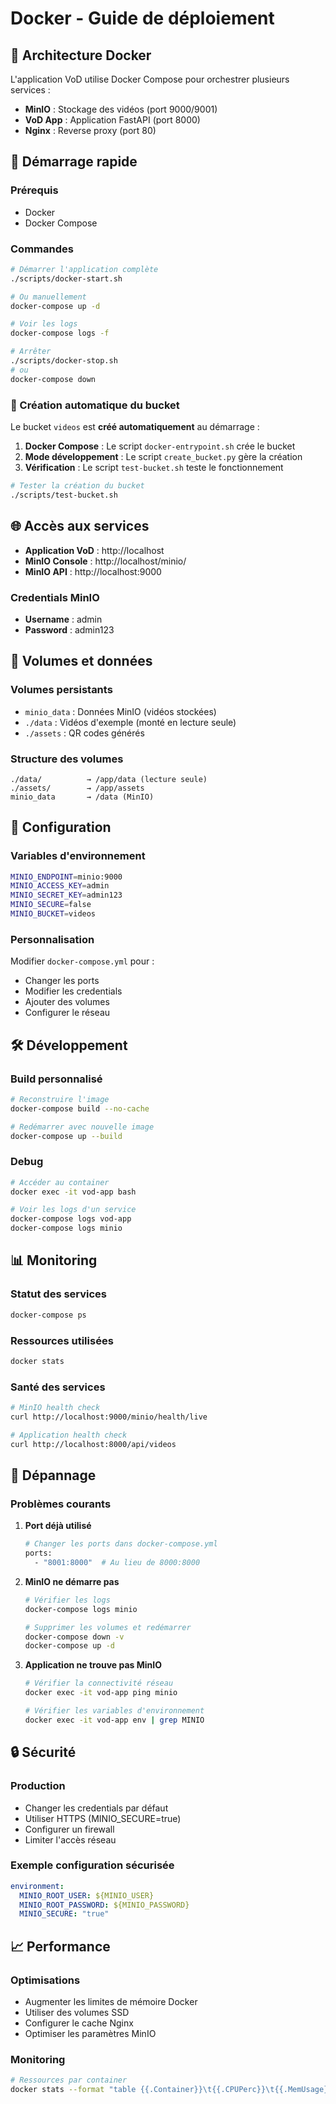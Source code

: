 # Docker - Guide de déploiement

## 🐳 Architecture Docker

L'application VoD utilise Docker Compose pour orchestrer plusieurs services :

- **MinIO** : Stockage des vidéos (port 9000/9001)
- **VoD App** : Application FastAPI (port 8000)
- **Nginx** : Reverse proxy (port 80)

## 🚀 Démarrage rapide

### Prérequis
- Docker
- Docker Compose

### Commandes

```bash
# Démarrer l'application complète
./scripts/docker-start.sh

# Ou manuellement
docker-compose up -d

# Voir les logs
docker-compose logs -f

# Arrêter
./scripts/docker-stop.sh
# ou
docker-compose down
```

### 🎯 Création automatique du bucket

Le bucket `videos` est **créé automatiquement** au démarrage :

1. **Docker Compose** : Le script `docker-entrypoint.sh` crée le bucket
2. **Mode développement** : Le script `create_bucket.py` gère la création
3. **Vérification** : Le script `test-bucket.sh` teste le fonctionnement

```bash
# Tester la création du bucket
./scripts/test-bucket.sh
```

## 🌐 Accès aux services

- **Application VoD** : http://localhost
- **MinIO Console** : http://localhost/minio/
- **MinIO API** : http://localhost:9000

### Credentials MinIO
- **Username** : admin
- **Password** : admin123

## 📁 Volumes et données

### Volumes persistants
- `minio_data` : Données MinIO (vidéos stockées)
- `./data` : Vidéos d'exemple (monté en lecture seule)
- `./assets` : QR codes générés

### Structure des volumes
```
./data/          → /app/data (lecture seule)
./assets/        → /app/assets
minio_data       → /data (MinIO)
```

## 🔧 Configuration

### Variables d'environnement
```bash
MINIO_ENDPOINT=minio:9000
MINIO_ACCESS_KEY=admin
MINIO_SECRET_KEY=admin123
MINIO_SECURE=false
MINIO_BUCKET=videos
```

### Personnalisation
Modifier `docker-compose.yml` pour :
- Changer les ports
- Modifier les credentials
- Ajouter des volumes
- Configurer le réseau

## 🛠️ Développement

### Build personnalisé
```bash
# Reconstruire l'image
docker-compose build --no-cache

# Redémarrer avec nouvelle image
docker-compose up --build
```

### Debug
```bash
# Accéder au container
docker exec -it vod-app bash

# Voir les logs d'un service
docker-compose logs vod-app
docker-compose logs minio
```

## 📊 Monitoring

### Statut des services
```bash
docker-compose ps
```

### Ressources utilisées
```bash
docker stats
```

### Santé des services
```bash
# MinIO health check
curl http://localhost:9000/minio/health/live

# Application health check
curl http://localhost:8000/api/videos
```

## 🚨 Dépannage

### Problèmes courants

1. **Port déjà utilisé**
   ```bash
   # Changer les ports dans docker-compose.yml
   ports:
     - "8001:8000"  # Au lieu de 8000:8000
   ```

2. **MinIO ne démarre pas**
   ```bash
   # Vérifier les logs
   docker-compose logs minio
   
   # Supprimer les volumes et redémarrer
   docker-compose down -v
   docker-compose up -d
   ```

3. **Application ne trouve pas MinIO**
   ```bash
   # Vérifier la connectivité réseau
   docker exec -it vod-app ping minio
   
   # Vérifier les variables d'environnement
   docker exec -it vod-app env | grep MINIO
   ```

## 🔒 Sécurité

### Production
- Changer les credentials par défaut
- Utiliser HTTPS (MINIO_SECURE=true)
- Configurer un firewall
- Limiter l'accès réseau

### Exemple configuration sécurisée
```yaml
environment:
  MINIO_ROOT_USER: ${MINIO_USER}
  MINIO_ROOT_PASSWORD: ${MINIO_PASSWORD}
  MINIO_SECURE: "true"
```

## 📈 Performance

### Optimisations
- Augmenter les limites de mémoire Docker
- Utiliser des volumes SSD
- Configurer le cache Nginx
- Optimiser les paramètres MinIO

### Monitoring
```bash
# Ressources par container
docker stats --format "table {{.Container}}\t{{.CPUPerc}}\t{{.MemUsage}}"
```
